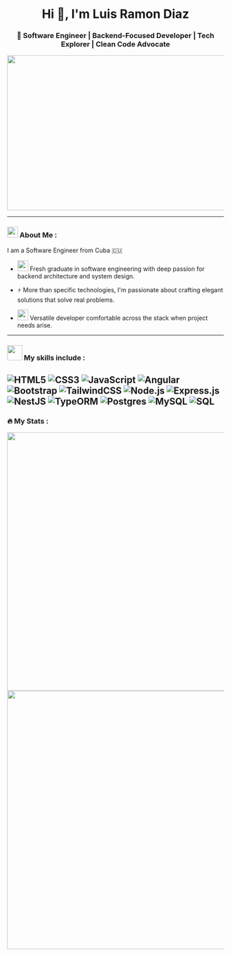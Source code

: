 <h1 align="center">Hi 👋, I'm Luis Ramon Diaz</h1>  
<h3 align="center">🚀 Software Engineer | Backend-Focused Developer | Tech Explorer | Clean Code Advocate</h3>

<div align="center">
  <img src="https://media.giphy.com/media/dWesBcTLavkZuG35MI/giphy.gif" width="550" height="360"/>
</div>

---
### <img src="https://images.emojiterra.com/google/noto-emoji/unicode-16.0/color/1024px/1f468-1f4bb.png" width="25"> About Me : 
I am a Software Engineer from Cuba :cuba:
- <img src="https://images.emojiterra.com/google/noto-emoji/unicode-16.0/color/1024px/1f393.png" width="25"> Fresh graduate in software engineering with deep passion for backend architecture and system design. 

- :zap: More than specific technologies,  I'm passionate about crafting elegant solutions that solve real problems.

- <img src="https://images.emojiterra.com/google/noto-emoji/unicode-16.0/color/1024px/1f3a8.png" width="25"> Versatile developer comfortable across the stack when project needs arise.

---

### <img src="https://images.emojiterra.com/google/noto-emoji/unicode-16.0/color/256px/1f6e0.png" width="35"> My skills include : 
![HTML5](https://img.shields.io/badge/html5-%23E34F26.svg?style=for-the-badge&logo=html5&logoColor=white)
![CSS3](https://img.shields.io/badge/css3-%231572B6.svg?style=for-the-badge&logo=css3&logoColor=white)
![JavaScript](https://img.shields.io/badge/javascript-%23323330.svg?style=for-the-badge&logo=javascript&logoColor=%23F7DF1E)
![Angular](https://img.shields.io/badge/angular-%23DD0031.svg?style=for-the-badge&logo=angular&logoColor=white)
![Bootstrap](https://img.shields.io/badge/bootstrap-%23563D7C.svg?style=for-the-badge&logo=bootstrap&logoColor=white)
![TailwindCSS](https://img.shields.io/badge/tailwindcss-%2338B2AC.svg?style=for-the-badge&logo=tailwind-css&logoColor=white)
![Node.js](https://img.shields.io/badge/node.js-6DA55F?style=for-the-badge&logo=node.js&logoColor=white)
![Express.js](https://img.shields.io/badge/express.js-%23404d59.svg?style=for-the-badge&logo=express&logoColor=%2361DAFB)
![NestJS](https://img.shields.io/badge/nestjs-%23E0234E.svg?style=for-the-badge&logo=nestjs&logoColor=white)
![TypeORM](https://img.shields.io/badge/TypeORM-%23E0234E.svg?style=for-the-badge&logo=typeorm&logoColor=white)
![Postgres](https://img.shields.io/badge/postgres-%23316192.svg?style=for-the-badge&logo=postgresql&logoColor=white)
![MySQL](https://img.shields.io/badge/mysql-%2300f.svg?style=for-the-badge&logo=mysql&logoColor=white)
![SQL](https://img.shields.io/badge/sql-%2307405e.svg?style=for-the-badge&logo=sql&logoColor=white)
---

### :fire: My Stats :
<div align="center">  
  <img src="http://github-readme-streak-stats.herokuapp.com?user=luirrodev&theme=dark&background=0,000000,130F40" width="600"/>
</div>
<div align="center">
  <img src="https://github-readme-stats.vercel.app/api/top-langs/?username=luirrodev&layout=compact&theme=vision-friendly-dark&show_icons=true&title_color=7A7ADB&icon_color=2234AE&text_color=D3D3D3&bg_color=0,000000,130F40&locale=en" width="600"/>
</div>
